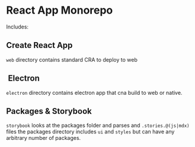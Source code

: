 # React App Monorepo

Includes:

## Create React App

`web` directory contains standard CRA to deploy to web

##  Electron

`electron` directory contains electron app that cna build to web or native.

## Packages & Storybook

`storybook` looks at the packages folder and parses and `.stories.@(js|mdx)` files
 the packages directory includes `ui` and `styles` but can have any arbitrary number of packages.
